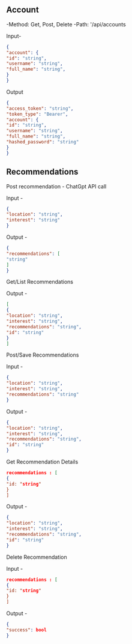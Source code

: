 ## Account

-Method: Get, Post, Delete
-Path: '/api/accounts

Input-

```json
{
"account": {
"id": "string",
"username": "string",
"full_name": "string",
}
}
```
Output

```json
{
"access_token": "string",
"token_type": "Bearer",
"account": {
"id": "string",
"username": "string",
"full_name": "string",
"hashed_password": "string"
}
}
```

## Recommendations

Post recommendation - ChatGpt API call

Input -
```json
{
"location": "string",
"interest": "string"
}
```
Output -
```json
{
"recommendations": [
"string"
]
}
```
Get/List Recommendations

Output -
```json
[
{
"location": "string",
"interest": "string",
"recommendations": "string",
"id": "string"
}
]
```
Post/Save Recommendations

Input -
```json
{
"location": "string",
"interest": "string",
"recommendations": "string"
}
```
Output -
```json
{
"location": "string",
"interest": "string",
"recommendations": "string",
"id": "string"
}
```
Get Recommendation Details
```json
recommendations : [
{
"id: "string"
}
]
```
Output -
```json
{
"location": "string",
"interest": "string",
"recommendations": "string",
"id": "string"
}
```
Delete Recommendation

Input -
```json
recommendations : [
{
"id: "string"
}
]
```
Output -
```json
{
"success": bool
}
```
